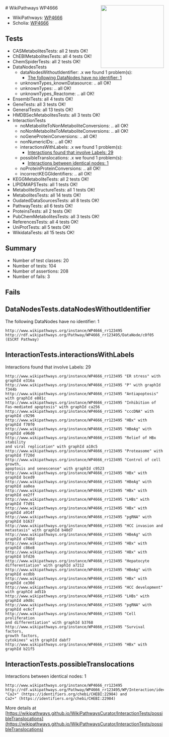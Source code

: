 <img style="float: right; width: 200px" src="https://upload.wikimedia.org/wikipedia/commons/thumb/8/83/Wplogo_with_text_500.png/640px-Wplogo_with_text_500.png" />
# WikiPathways WP4666

* WikiPathways: [WP4666](https://wikipathways.org/pathways/WP4666)
* Scholia: [WP4666](https://scholia.toolforge.org/wikipathways/WP4666)
## Tests
* CASMetabolitesTests: all 2 tests OK!
* ChEBIMetabolitesTests: all 4 tests OK!
* ChemSpiderTests: all 2 tests OK!
* DataNodesTests
    * dataNodesWithoutIdentifier: .x we found 1 problem(s):
        * [The following DataNodes have no identifier: 1](#d2d32fa0)
    * unknownTypes_knownDatasource: .. all OK!
    * unknownTypes: .. all OK!
    * unknownTypes_Reactome: .. all OK!
* EnsemblTests: all 4 tests OK!
* GeneTests: all 3 tests OK!
* GeneralTests: all 13 tests OK!
* HMDBSecMetabolitesTests: all 3 tests OK!
* InteractionTests
    * noMetaboliteToNonMetaboliteConversions: .. all OK!
    * noNonMetaboliteToMetaboliteConversions: .. all OK!
    * noGeneProteinConversions: .. all OK!
    * nonNumericIDs: .. all OK!
    * interactionsWithLabels: .x we found 1 problem(s):
        * [Interactions found that involve Labels: 29](#fe97a8e0)
    * possibleTranslocations: .x we found 1 problem(s):
        * [Interactions between identical nodes: 1](#1c118206)
    * noProteinProteinConversions: .. all OK!
    * incorrectKEGGIdentifiers: .. all OK!
* KEGGMetaboliteTests: all 2 tests OK!
* LIPIDMAPSTests: all 1 tests OK!
* MetaboliteStructureTests: all 1 tests OK!
* MetabolitesTests: all 14 tests OK!
* OudatedDataSourcesTests: all 8 tests OK!
* PathwayTests: all 6 tests OK!
* ProteinsTests: all 2 tests OK!
* PubChemMetabolitesTests: all 3 tests OK!
* ReferencesTests: all 4 tests OK!
* UniProtTests: all 5 tests OK!
* WikidataTests: all 15 tests OK!


## Summary

* Number of test classes: 20
* Number of tests: 104
* Number of assertions: 208
* Number of fails: 3

## Fails

<a name="d2d32fa0" />

## DataNodesTests.dataNodesWithoutIdentifier

The following DataNodes have no identifier: 1
```
http://www.wikipathways.org/instance/WP4666_rr123495 http://rdf.wikipathways.org/Pathway/WP4666_rr123495/DataNode/c0f05 (ESCRT Pathway)
```

<a name="fe97a8e0" />

## InteractionTests.interactionsWithLabels

Interactions found that involve Labels: 29
```
http://www.wikipathways.org/instance/WP4666_rr123495 "ER stress" with graphId e316a
http://www.wikipathways.org/instance/WP4666_rr123495 "P" with graphId f344b
http://www.wikipathways.org/instance/WP4666_rr123495 "Antiapoptosis" with graphId e881c
http://www.wikipathways.org/instance/WP4666_rr123495 "Inhibition of 
Fas-mediated apoptosis" with graphId ca256
http://www.wikipathways.org/instance/WP4666_rr123495 "cccDNA" with graphId c9296
http://www.wikipathways.org/instance/WP4666_rr123495 "HBx" with graphId f70f0
http://www.wikipathways.org/instance/WP4666_rr123495 "HBeAg" with graphId e96d0
http://www.wikipathways.org/instance/WP4666_rr123495 "Relief of HBx stability
and viral replication" with graphId a10c5
http://www.wikipathways.org/instance/WP4666_rr123495 "Proteasome" with graphId f720d
http://www.wikipathways.org/instance/WP4666_rr123495 "Control of cell growth,
apoptosis and senescense" with graphId c9523
http://www.wikipathways.org/instance/WP4666_rr123495 "HBx" with graphId bced9
http://www.wikipathways.org/instance/WP4666_rr123495 "HBeAg" with graphId aa0ea
http://www.wikipathways.org/instance/WP4666_rr123495 "HBx" with graphId ee2ff
http://www.wikipathways.org/instance/WP4666_rr123495 "LHBs" with graphId f7d91
http://www.wikipathways.org/instance/WP4666_rr123495 "HBx" with graphId a914f
http://www.wikipathways.org/instance/WP4666_rr123495 "pgRNA" with graphId b1637
http://www.wikipathways.org/instance/WP4666_rr123495 "HCC invasion and metastasis" with graphId b40d7
http://www.wikipathways.org/instance/WP4666_rr123495 "HBeAg" with graphId e748d
http://www.wikipathways.org/instance/WP4666_rr123495 "HBx" with graphId c86e8
http://www.wikipathways.org/instance/WP4666_rr123495 "HBx" with graphId bfd26
http://www.wikipathways.org/instance/WP4666_rr123495 "Hepatocyte differentiation" with graphId a7212
http://www.wikipathways.org/instance/WP4666_rr123495 "HBeAg" with graphId ecdbb
http://www.wikipathways.org/instance/WP4666_rr123495 "HBx" with graphId ce30d
http://www.wikipathways.org/instance/WP4666_rr123495 "HCC development" with graphId ad51b
http://www.wikipathways.org/instance/WP4666_rr123495 "LHBs" with graphId a9d8c
http://www.wikipathways.org/instance/WP4666_rr123495 "pgRNA" with graphId ec6cf
http://www.wikipathways.org/instance/WP4666_rr123495 "Cell proliferation
and differentiation" with graphId b3768
http://www.wikipathways.org/instance/WP4666_rr123495 "Survival factors,
growth factors,
cytokines" with graphId dabf7
http://www.wikipathways.org/instance/WP4666_rr123495 "HBx" with graphId b21f5
```

<a name="1c118206" />

## InteractionTests.possibleTranslocations

Interactions between identical nodes: 1
```
http://www.wikipathways.org/instance/WP4666_rr123495 http://rdf.wikipathways.org/Pathway/WP4666_rr123495/WP/Interaction/idec3b054 "Ca2+" (https://identifiers.org/chebi/CHEBI:22984) and 
Ca2+" (https://identifiers.org/chebi/CHEBI:22984)
```

More details at [https://wikipathways.github.io/WikiPathwaysCurator/InteractionTests/possibleTranslocations](https://wikipathways.github.io/WikiPathwaysCurator/InteractionTests/possibleTranslocations)

